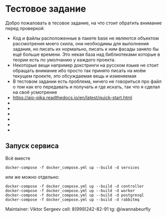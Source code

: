 # Тестовое задание

Добро пожаловать в тесовое задание, на что стоит обратить внимание 
перед проверкой:

* Код и файлы расположенные в пакете base не являются объектом рассмотрения 
моего скила, они необходимы для выполнения задания, но писать их нормально, 
писать к ним фасады заняло бы ещё больше времени. Это некая база над 
библиотеками которые в теории есть по умолчанию у каждого проекта.
* Некоторые вещи например докстринги на русском языке не стоит обращать 
внимание ибо просто так принято писать на моём текущем проекте, это 
обсуждаемая вещь и изменяемая
* В тестовом задании есть проблема, ничего не говориться про файл о том как его
передавать и получать и где искать, так что я сделал на своё усмотрение
* https://aio-pika.readthedocs.io/en/latest/quick-start.html
* 
* 
* 
* 
* 
* 

## Запуск сервиса
Всё вместе
````
docker-compose -f docker_compose.yml up --build -d services
````

или же можно отдельно:
````
docker-compose -f docker_compose.yml up --build -d controller
docker-compose -f docker_compose.yml up --build -d worker
docker-compose -f docker_compose.yml up --build -d postgresql
docker-compose -f docker_compose.yml up --build -d rabbitmq
````

Maintainer: Viktor Sergeev
cell: 8(999)242-82-91
tg: @iwannabeurfly
